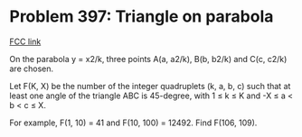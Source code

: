 # Problem 397: Triangle on parabola

[FCC link](https://www.freecodecamp.org/learn/coding-interview-prep/project-euler/problem-397-triangle-on-parabola)

On the parabola y = x2/k, three points A(a, a2/k), B(b, b2/k) and C(c, c2/k) are
chosen.

Let F(K, X) be the number of the integer quadruplets (k, a, b, c) such that at
least one angle of the triangle ABC is 45-degree, with 1 ≤ k ≤ K and -X ≤ a < b
< c ≤ X.

For example, F(1, 10) = 41 and F(10, 100) = 12492. Find F(106, 109).
